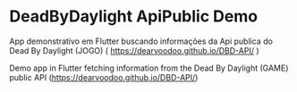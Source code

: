 # DeadByDaylight ApiPublic Demo

App demonstrativo em Flutter buscando informações da Api publica do Dead By Daylight (JOGO) ( https://dearvoodoo.github.io/DBD-API/ )

Demo app in Flutter fetching information from the Dead By Daylight (GAME) public API (https://dearvoodoo.github.io/DBD-API/)

